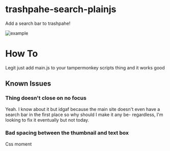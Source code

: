 # trashpahe-search-plainjs

Add a search bar to trashpahe!

![example](https://safe.ayo.icu/9AMGaxeI.png)

# How To

Legit just add main.js to your tampermonkey scripts thing and it works good

## Known Issues

### Thing doesn't close on no focus

Yeah. I know about it but idgaf because the main site doesn't even have a search bar in the first place so why should I make it any be- regardless, I'm looking to fix it eventually but not today.

### Bad spacing between the thumbnail and text box

Css moment
